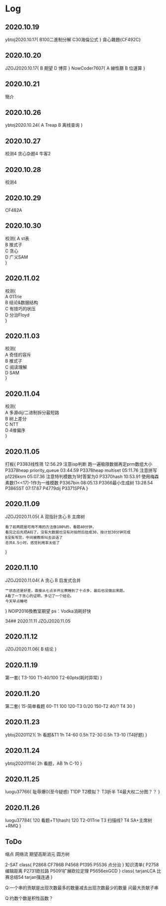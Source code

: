 # Log

## 2020.10.19
ybtoj2020.10.17{
    B100二進制分解
    C30海倫公式
}
貪心雜題{CF492C}

## 2020.10.20
JZOJ2020.10.17{
	B 期望
	D 博弈
}
NowCoder7607{
	A 線性篩
	B 位運算
}

## 2020.10.21
簡介

## 2020.10.26
ybtoj2020.10.24{
	A Treap
	B 离线查询
}

## 2020.10.27
校测4
贪心杂题4
牛客2

## 2020.10.28
校测4

## 2020.10.29
CF482A

## 2020.10.30
校测{
	A st表  
	B 推式子  
	C 贪心  
	D 广义SAM  
}

## 2020.11.02
校测{  
	A 01Trie  
	B 结论&数据结构  
	C 有技巧的状压  
	D 分治Floyd  
}

## 2020.11.03
校测{  
	A 奇怪的容斥  
	B 推式子  
	C 阅读理解  
	D SAM  
}

## 2020.11.04
校测{  
	A 多源dij/二进制拆分最短路  
	B 树上差分  
	C NTT  
	D 4维偏序  
}

## 2020.11.05
打板{
	P3383线性筛 12:56.29 注意isp判断 跑一遍极限数据再定prm数组大小
	P3378heap priority_queue 03:44.59 
	P3378heap multiset 05:11.76 注意拼写
	p1226ksm 05:07.36 注意特判模数为1时答案为0 
	P3370hash 10:53.91 使用梅森素数(1<<17)-1作为一维模数
	P3367bin 08:05.13 
	P3366最小生成树 13:28.54
	P3865ST 07:17.67
	P4779dij
	P3371SPFA
}

## 2020.11.09
JZOJ2020.11.05{
	A 双指针贪心
	B 主席树

	看了前两题是可用不难的方法做100%的，看题40分钟，
	看完之后先把A码了，没有大数据也没有对拍然后挂成30，按计划30分钟完成
	B没有写完，中间被教练叫去谈话了
	总共4.5小时，感觉利用率太低了
}

## 2020.11.10
JZOJ2020.11.04{
	A 贪心
	B 启发式合并

	艹状态还是好差，直接从七点半开比赛睡到了十点多，最后也没做出来题。
	A看了一下贪心的证明，多记了一个结论。
	今天早点睡吧
}
NOIP2016換教室期望
ps：Vodka消耗好快

34## 2020.11.11
JZOJ2020.11.05

## 2020.11.12
JZOJ2020.11.06{
	B 结论
}

## 2020.11.19
第一套{
	T3-100
	T1-40/100
	T2-60pts(耗时异常)
}

## 2020.11.20
第二套{
	15-简单看题
	60-T1 100
	120-T3 0/20
	150-T2 40/?
	T4 30
}

## 2020.11.23
ybtoj20201121{
	1h 看题&T1
	1h T4-60
	0.5h T2-30
	0.5h T3-10
	(T4好题)
}

## 2020.11.24
ybtoj20201114{
	2h 看题，AB
	1h C-10
}

## 2020.11.25
luogu37766{
	耻辱爆0(至今疑惑)
	T1DP
	T2模拟？
	T3折半
	T4最大权二分图？？
}

## 2020.11.26
luogu37784{
	120 看题+T1(hash)
	120 T2-01Trie
	T3 扫描线?
	T4 SA+主席树+RMQ
}


## ToDo

缩点
网络流
期望高斯消元
圆方树

<!-- 二叉树计数 -->
<!-- 连通图 -->
<!-- DAG计数 -->
<!-- 二分图计数 -->
<!-- 基环树计 -->
<!-- 数合法括号序列,每个位置会有一个位置(数轴上),问每一对括号期望距离 -->
2-SAT
class{
P2868 
CF786B
P4568 
P1395
P5536 
点分治
}
知识清单{
P2758编辑距离
P2731欧拉路
P5091扩展欧拉定理
P5656exGCD
}
class{
	tarjanLCA
	比赛总结54
	tarjan强连通
}


Q:一个串的贡献是出现次数最多的数量减去出现次数最少的数量
问最大贡献子串

Q:约数个数是积性函数？